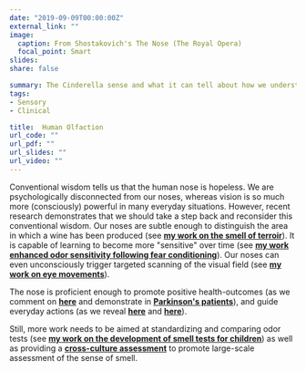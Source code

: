 ```yaml
---
date: "2019-09-09T00:00:00Z"
external_link: ""
image:
  caption: From Shostakovich's The Nose (The Royal Opera)
  focal_point: Smart
slides: 
share: false

summary: The Cinderella sense and what it can tell about how we understand and navigate the world.
tags:
- Sensory
- Clinical

title:  Human Olfaction
url_code: ""
url_pdf: ""
url_slides: ""
url_video: ""
---
```


Conventional wisdom tells us that the human nose is hopeless. We are psychologically disconnected from our noses, whereas vision is so much more (consciously) powerful in many everyday situations. However, recent research demonstrates that we should take a step back and reconsider this conventional wisdom. Our noses are subtle enough to distinguish the area in which a wine has been produced (see [**my work on the smell of terroir**](http://127.0.0.1:4321/publication/journal-article/20_foroni-et-al.-2017/)). It is capable of learning to become more "sensitive" over time (see [**my work enhanced odor sensitivity following fear conditioning**](http://127.0.0.1:4321/publication/journal-article/14_parma-et-al.-2015/)). Our noses can even unconsciously trigger targeted scanning of the visual field (see [**my work on eye movements**](http://127.0.0.1:4321/publication/journal-article/5_parma-et-al.-2012/)).

The nose is proficient enough to promote positive health-outcomes (as we comment on [**here**](http://127.0.0.1:4321/publication/journal-article/13_cellini-_-parma-2015/) and demonstrate in [**Parkinson's patients**](http://127.0.0.1:4321/publication/journal-article/7_parma-et-al.-2013/)), and guide everyday actions (as we reveal [**here**](http://127.0.0.1:4321/publication/journal-article/9_parma-et-al.-2013/) and [**here**](http://127.0.0.1:4321/publication/journal-article/4_parma-et-al.-2011/)).

Still, more work needs to be aimed at standardizing and comparing odor tests (see [**my work on the development of smell tests for children**](http://127.0.0.1:4321/publication/journal-article/28_schriever-et-al.-2018/)) as well as providing a [**cross-culture assessment**](http://127.0.0.1:4321/publication/journal-article/19_cavazzana-et-al.-2017/) to promote large-scale assessment of the sense of smell.

